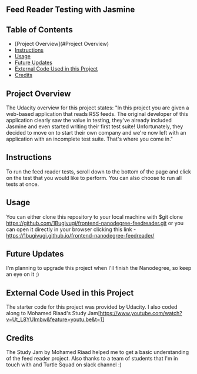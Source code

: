 ## Feed Reader Testing with Jasmine

## Table of Contents

* [Project Overview](#Project Overview)
* [Instructions](#instructions)
* [Usage](#usage)
* [Future Updates](#FutureUpdates)
* [External Code Used in this Project](#external)
* [Credits](#credits)

## Project Overview

The Udacity overview for this project states: "In this project you are given a web-based application that reads RSS feeds. The original developer of this application clearly saw the value in testing, they've already included Jasmine and even started writing their first test suite! Unfortunately, they decided to move on to start their own company and we're now left with an application with an incomplete test suite. That's where you come in."


## Instructions

To run the feed reader tests, scroll down to the bottom of the page and click on the test that you would like to perform. You can also choose to run all tests at once.

## Usage

You can either clone this repository to your local machine with $git clone https://github.com/1Bugivugi/frontend-nanodegree-feedreader.git or you can open it directly in your browser clicking this link - https://1bugivugi.github.io/frontend-nanodegree-feedreader/

## Future Updates

I'm planning to upgrade this project when I'll finish the Nanodegree, so keep an eye on it ;)

## External Code Used in this Project

The starter code for this project was provided by Udacity.
I also coded along to Mohamed Riaad's Study Jam[https://www.youtube.com/watch?v=Ut_L8YUImbw&feature=youtu.be&t=1]

## Credits

The Study Jam by Mohamed Riaad helped me to get a basic understanding of the feed reader project. Also thanks to a team of students that I'm in touch with and Turtle Squad on slack channel :)

